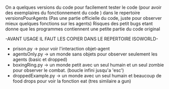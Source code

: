 

 On a quelques versions du code pour facilement tester le code (pour avoir des exemplaires du fonctionnement du code ) dans le repertoire versionsPourAgents
 (Pas une partie officielle du code, juste pour observer mieux quelques fonctions sur les agents)
 Risques des petit bugs etant donne que les programmes contiennent une petite partie du code original 

 -AVANT USAGE IL FAUT LES COPIER DANS LE REPERTOIRE ISOWORLD-

 - prison.py -> pour voir l'interaction objet-agent
 - agentsOnly.py -> un monde sans objets pour observer seulement les agents (basic et dropped)
 - boxingRing.py -> un monde petit avec un seul humain et un seul zombie pour observer le combat. (boucle infini jusqu'a 'esc')
 - droppedExample.py -> un monde avec un seul humain et beaucoup de food drops pour voir la fonction eat (tres similaire a gun)

 